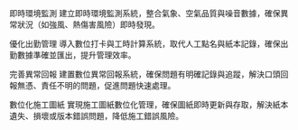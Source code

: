 即時環境監測
建立即時環境監測系統，整合氣象、空氣品質與噪音數據，確保異常狀況（如強風、熱傷害風險）即時發現。

優化出勤管理
導入數位打卡與工時計算系統，取代人工點名與紙本記錄，確保出勤數據準確並匯出，提升管理效率。

完善異常回報
建置數位異常回報系統，確保問題有明確記錄與追蹤，解決口頭回報無憑、責任不明的問題，促進問題快速處理。

數位化施工圖紙
實現施工圖紙數位化管理，確保圖紙即時更新與存取，解決紙本遺失、損壞或版本錯誤問題，降低施工錯誤風險。

